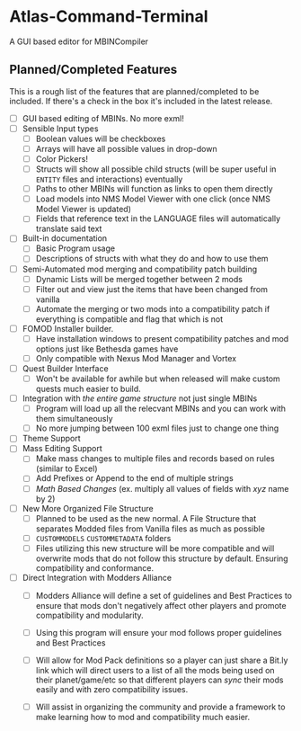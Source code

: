 # Atlas-Command-Terminal
A GUI based editor for MBINCompiler

## Planned/Completed Features ##
This is a rough list of the features that are planned/completed to be included.  If there's a check in the box it's included in the latest release.
 * [ ] GUI based editing of MBINs.  No more exml!
 * [ ] Sensible Input types
   * [ ] Boolean values will be checkboxes
   * [ ] Arrays will have all possible values in drop-down
   * [ ] Color Pickers!
   * [ ] Structs will show all possible child structs (will be super useful in `ENTITY` files and interactions) eventually
   * [ ] Paths to other MBINs will function as links to open them directly
   * [ ] Load models into NMS Model Viewer with one click (once NMS Model Viewer is updated)
   * [ ] Fields that reference text in the LANGUAGE files will automatically translate said text
 * [ ] Built-in documentation
   * [ ] Basic Program usage
   * [ ] Descriptions of structs with what they do and how to use them
 * [ ] Semi-Automated mod merging and compatibility patch building
   * [ ] Dynamic Lists will be merged together between 2 mods
   * [ ] Filter out and view just the items that have been changed from vanilla
   * [ ] Automate the merging or two mods into a compatibility patch if everything is compatible and flag that which is not
 * [ ] FOMOD Installer builder.
   * [ ] Have installation windows to present compatibility patches and mod options just like Bethesda games have
   * [ ] Only compatible with Nexus Mod Manager and Vortex
 * [ ] Quest Builder Interface
   * [ ] Won't be available for awhile but when released will make custom quests much easier to build.
 * [ ] Integration with *the entire game structure* not just single MBINs
   * [ ] Program will load up all the relecvant MBINs and you can work with them simultaneously
   * [ ] No more jumping between 100 exml files just to change one thing
 * [ ] Theme Support
 * [ ] Mass Editing Support
    * [ ] Make mass changes to multiple files and records based on rules (similar to Excel)
    * [ ] Add Prefixes or Append to the end of multiple strings
    * [ ] *Math Based Changes* (ex. multiply all values of fields with *xyz* name by 2)
 * [ ] New More Organized File Structure 
    * [ ] Planned to be used as the new normal.  A File Structure that separates Modded files from Vanilla files as much as possible
    * [ ] `CUSTOMMODELS` `CUSTOMMETADATA` folders
    * [ ] Files utilizing this new structure will be more compatible and will overwrite mods that do not follow this structure by default.  Ensuring compatibility and conformance.
 * [ ] Direct Integration with Modders Alliance
    * [ ] Modders Alliance will define a set of guidelines and Best Practices to ensure that mods don't negatively affect other players and promote compatibility and modularity.
    * [ ] Using this program will ensure your mod follows proper guidelines and Best Practices
    * [ ] Will allow for Mod Pack definitions so a player can just share a Bit.ly link which will direct users to a list of all the mods being used on their planet/game/etc so that different players can *sync* their mods easily and with zero compatibility issues.
    * [ ] Will assist in organizing the community and provide a framework to make learning how to mod and compatibility much easier.

